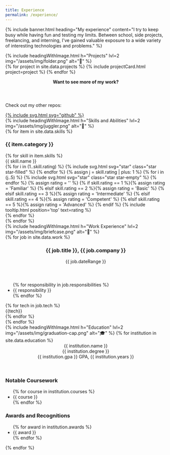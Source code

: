 ```yaml
---
title: Experience
permalink: /experience/
---
```



{% include banner.html heading="My experience" content="I try to keep busy while having fun and testing my limits. Between school, side projects, freelancing, and interning, I've gained valuable exposure to a wide variety of interesting technologies and problems." %}
<section id="projects" class="section">
    {% include headingWithImage.html h="Projects" lvl=2 img="/assets/img/folder.png" alt="📁" %}
    <div id="project-grid" class="card-grid">
        {% for project in site.data.projects %}
        {% include projectCard.html project=project %}
        {% endfor %}
        <div id="github-cta" class="project">
            <header>
                <p><strong>Want to see more of my work?</strong></p>
            </header>
            <div>
                <p>Check out my other repos:</p>
                <a href="https://github.com/AleksandrHovhannisyan?tab=repositories">{% include svg.html svg="github" %}</a>
            </div>
        </div>
    </div>
</section>
<section id="skills" class="section">
    {% include headingWithImage.html h="Skills and Abilities" lvl=2 img="/assets/img/juggler.png" alt="🤹" %}
    <div id="skill-grid">
        {% for item in site.data.skills %}
        <div>
            <h3 class="skill-category">{{ item.category }}</h3>
            {% for skill in item.skills %}
            <div class="skill-item">
                <span class="skill-name">{{ skill.name }}</span>
                <div class="skill-rating">
                    {% for i in (1..skill.rating) %}
                    {% include svg.html svg="star" class="star star-filled" %}
                    {% endfor %}
                    {% assign j = skill.rating | plus: 1 %}
                    {% for i in (j..5) %}
                    {% include svg.html svg="star" class="star star-empty" %}
                    {% endfor %}
                    {% assign rating = '' %}
                    {% if skill.rating == 1 %}{% assign rating = 'Familiar' %}
                    {% elsif skill.rating == 2 %}{% assign rating = 'Basic' %}
                    {% elsif skill.rating == 3 %}{% assign rating = 'Intermediate' %}
                    {% elsif skill.rating == 4 %}{% assign rating = 'Competent' %}
                    {% elsif skill.rating == 5 %}{% assign rating = 'Advanced' %}
                    {% endif %}
                    {% include tooltip.html position='top' text=rating %}
                </div>
            </div>
            {% endfor %}
        </div>
        {% endfor %}
    </div>
</section>
<section id="work-experience" class="section">
    {% include headingWithImage.html h="Work Experience" lvl=2 img="/assets/img/briefcase.png" alt="💼" %}
    <section class="card-grid">
    {% for job in site.data.work %}
        <section class="job">
            <header>
                <h3 class="job-title">{{ job.title }}, {{ job.company }}</h3>
                <p class="date-range">{{ job.dateRange }}</p>
            </header>
            <ul class="responsibilities" >
                {% for responsibility in job.responsibilities %}
                <li>{{ responsibility }}</li>
                {% endfor %}
            </ul>
            <footer class="technologies-used">
                {% for tech in job.tech %}
                <div class="tag tech {{tech}}">{{tech}}</div>
                {% endfor %}
            </footer>
        </section>
    {% endfor %}
    </section>
</section>
<section id="education" class="section">
    {% include headingWithImage.html h="Education" lvl=2 img="/assets/img/graduation-cap.png" alt="🎓" %}
    {% for institution in site.data.education %}
    <div class="institution collapsible collapsible-closed">
        <header class="collapsible-header" tabindex="0">
            <div>
                <div class="institution-name">{{ institution.name }}</div>
                <div class="institution-degree">{{ institution.degree }}</div>
                <div class="institution-details">{{ institution.gpa }} GPA, {{ institution.years }}</div>
            </div>
        </header>
        <div class="collapsible-content" aria-hidden="true">
            <div class="courses">
                <h3>Notable Coursework</h3>
                <ul>
                    {% for course in institution.courses %}
                    <li>{{ course }}</li>
                    {% endfor %}
                </ul>
            </div>
            <div class="awards">
                <h3>Awards and Recognitions</h3>
                <ul>
                    {% for award in institution.awards %}
                    <li>{{ award }}</li>
                    {% endfor %}
                </ul>
            </div>
        </div>
    </div>
    {% endfor %}
</section>

<!-- Currently only used on this page -->
<script src="/assets/scripts/collapsible.js"></script>
